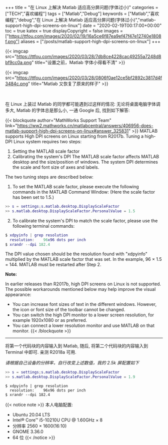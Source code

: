 +++
title = "在 Linux 上解决 Matlab 适应高分屏问题(字体过小)"
categories = ["TECH","喜欢编程"]
tags = ["Matlab","Debug"]
keywords = ["Matlab","喜欢编程","debug","在 Linux 上解决 Matlab 适应高分屏问题(字体过小)","matlab-support-high-dpi-screens-on-linux"]
date = "2020-02-19T00:17:00+00:00"
toc = true
katex = true
displayCopyright = false
images = ["https://ttfou.com/images/2020/02/19/16a5ce6f87ea9ef47f47e12740e1808f.png"]
aliases = ["/posts/matlab-support-high-dpi-screens-on-linux"]
+++

{{< imgcap src="https://ttfou.com/images/2020/03/28/7db8ce4228cac49255a7248d8bf9cc0a.png" title="设置之前，Matlab 字体小得看不清" >}}

{{< imgcap src="https://ttfou.com/images/2020/03/28/0806f0ae12ce5bf2892c3817d4f3484c.png" title="Matlab 又恢复了原来的样子" >}}

<br />

在 Linux 上装过 Matlab 的同学都可能遇到过这样的情况: 无论将桌面电脑字体调多大, Matlab 的字体总是那么小, 一通 Google 后, 找到如下解答: 

<!--more-->

{{< blockquote author="MathWorks Support Team" link="https://ww2.mathworks.cn/matlabcentral/answers/406956-does-matlab-support-high-dpi-screens-on-linux#answer_325831" >}}
MATLAB supports High DPI screens on Linux starting from R2017b.
Tuning a high-DPI Linux system requires two steps:
1. Setting the MATLAB scale factor
2. Calibrating the system's DPI
The MATLAB scale factor affects MATLAB desktop and the size/position of windows.
The system DPI determines the scale and font size of axes and labels.

The two tuning steps are described below:

  1. To set the MATLAB scale factor, please execute the following commands in the MATLAB Command Window: (Here the scale factor has been set to 1.5.)
  ```matlab
  >> s = settings;s.matlab.desktop.DisplayScaleFactor
  >> s.matlab.desktop.DisplayScaleFactor.PersonalValue = 1.5
  ```
  2. To calibrate the system's DPI to match the scale factor, please use the following terminal commands:
  ```matlab
  $ xdpyinfo | grep resolution
    resolution:    96x96 dots per inch
  $ xrandr --dpi 182.4
  ```
  The DPI value chosen should be the resolution found with "xdpyinfo" multiplied by the MATLAB scale factor that was set. In the example, 96 × 1.5 = 144.
MATLAB must be restarted after Step 2.

**Note:**

In earlier releases than R2017b, high DPI screens on Linux is not supported.
The possible workarounds mentioned below may help improve the visual appearance:
- You can increase font sizes of text in the different windows. However, the icon or font size of the toolbar cannot be changed.
- You can switch the high DPI monitor to a lower screen resolution, for example 1920x1080 or as preferred.
- You can connect a lower resolution monitor and use MATLAB on that monitor.
{{< /blockquote >}}

<hr />

将第一个代码块的内容输入到 Matlab, 随后, 将第二个代码块的内容输入到 Terminal 中即可. 亲测 R2018a 可用.

*请根据自己设备的分辨率，自行改变上述数值，我的 2.5k 屏配置如下*

```matlab
>> s = settings;s.matlab.desktop.DisplayScaleFactor
>> s.matlab.desktop.DisplayScaleFactor.PersonalValue = 1.9
```

```shell
$ xdpyinfo | grep resolution
  resolution:    96x96 dots per inch
$ xrandr --dpi 182.4
```

{{< notice note >}}
本人电脑配置:
- Ubuntu 20.04 LTS
- Intel® Core™ i5-10210U CPU @ 1.60GHz × 8
- 分辨率 2560 × 1600(16:10)
- GNOME 3.36.0
- 64 位
{{< /notice >}}
